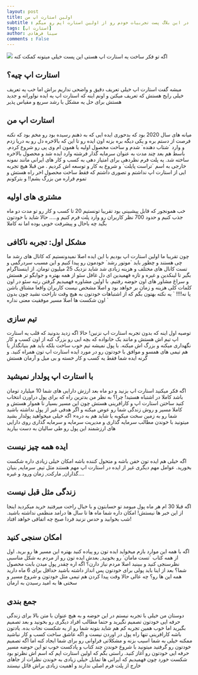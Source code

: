 ```yaml
---
layout: post
title: اولین استارت اپ من
subtitle : در این بلاگ پست تجربیات خودم رو از اولین استارت اپم رو میگم
tags: [استارت اپ]
author: سینا فرهادی
comments : False
---
```

<img src="https://miro.medium.com/max/2000/1*2suY6W__iqkF_H3Fk73cGw@2x.png" />
اگه تو فکر ساخت یه استارت اپ هستی این پست خیلی میتونه کمکت کنه
<br>

<h2>استارت اپ چیه؟</h2>
میشه گفت استارت اپ خیلی تعریف دقیق و واضحی نداریم براش اما خب یه تعریف خیلی رایج هستش که تعریف میکنن و اونم اینه که 
استارت اپ یه ایده نواورانه و جدید هستش برای حل یه مشکل با رشد سریع و مقیاس پذیر

<br />
<h2>استارت اپ من</h2>
میانه های سال 2020 بود که بدحوری ایده ایی که به ذهنم رسیده بود رو مخم بود که نکنه فرصت از دستم بره و یکی دیگه بره بزنه اون ایده رو
تا این که بالاخره دل رو به دریا زدم و وارد `شتاب دهنده` شدم و ساخت محصول اولیه یا همون ام وی پی رو شروع کردم.
باسط هم بعد چند مدت به عنوان سرمایه گذار فرشته وارد ایده شد و محصول بالاخره ساخته شد.
یه پلت فرم نظردهی برای امتیاز دهی به کسب و کار های ایرانی مانند نمونه خارجی به اسم `تراست پایلت` و شروع به کار و توسعه اش کردیم
.
من قبلا هیچ تجربه ایی از استارت اپ نداشتم و تصوری داشتم که فقط ساخت محصول اخر راه هستش و تموم قراره من بزرگ بشم!! و بترکونم


<br />
<h2>مشتری های اولیه</h2>
خب همونجور که قابل پیشبینی بود تقریبا تونستیم 20 تا کسب و کار رو تو مدت دو ماه جذب کنیم و حدود 700 نظر کاربران رو 
وارد پلت فرم کنیم و.....
حالا شاید با خودتون بگید چه باحال و پیشرفت خوبی بوده اما نه کاملا

<br />
<h2>مشکل اول: تجربه ناکافی</h2>
چون تقریبا ما اولین استارت اپ بودیم با این ایده اصلا نمیدونستیم که کانال های رشد ما چی هستند و چطور باید `موتور رشد` خودمون رو پیدا کنیم
و این مسبب سردرگمی و تست کانال های مختلف و هزینه زیادی شد شاید نزدیک 25 میلیون تومان.
از اینستاگرام بگیر تا لینکدین و غیره
و تازه فهمیدین ای دل غافل سئو از همه بهتره و جوابگو تر هستش و سراغ مشاور های اون حوضه رفتیم.
با اولین مشاوره فهمیدیم گرفتن رتبه سئو در اون کلمات کلی هزینه و زمان بر خواهد بود و اصلا مشخص نیست کاربران واقعا مشتاق باشن یا نه!!!!
` یه نکته بهتون بگم که از اشتباهات خودتون به هیچ وقت ناراحت نشید چون بدون اون شکست ها اصلا مسیر موفقیت معنی نداره `

<br />
<h2>تیم سازی</h2>
توصیه اول اینه که بدون تجربه استارت اپ نزنین! حالا اگه زدید بدونید که قلب یه استارت اپ تیم اش هستش و مانند یک خانواده
که بچه ایی رو بزرگ کنه از اون کسب و کار نگهداری میکنه و بزرگ اش میکنه.
با پول نمیشه تیم خوب ساخت بلکه باید هم بنیانگذار یا هم تیمی های همسو و موافق با خودتون رو در مورد ایده استارت اپ تون همراه کنید.
و گرنه ایده شما فقط یه کسب و کار خسته و بی میل و آرمان هستش

<br />
<h2>با استارت اپ پولدار نمیشید</h2>
اگه فکر میکنید استارت اپ بزنید و دو ماه بعد ارزش دارایی های شما 10 میلیارد تومان باشد کاملا در اشتباه هستید!
چرا؟
به نظر من بدترین راه که برای پول دراورن انتخاب کنید ساختن استارت اپ و کارافرینی هستش چون این مسیر بسیار نا هموار هستش
و کاملا مسیر و روش زندگی شما رو عوض میکنه و اگر هدفی غیر از پول نداشته باشید شما رو به زمین سخت میکوبه یا شاید هم به دره×
اگه خیلی میخواهید پولدار بشید میتونید با خوندن مطالب سرمایه گذاری و مدیریت سرمایه و سرمایه گذاری روی دارایی های ارزشمند این پول رو طی سالیان
به دست بیارید

<br />
<h2>ایده همه چیز نیست</h2>
اگه خیلی هم ایده تون خفن باشه و متحول کننده باشه امکان خیلی زیادی داره شکست بخورید.
عوامل مهم دیگری غیر از ایده در استارت اپ مهم هستند مثل تیم, سرمایه, بنیان گذاران, مارکت, زمان ورود و غیره....

<br />
<h2>زندگی مثل قبل نیست</h2>
اگه قبلا 30 ام هر ماه پول میومد تو حسابتون و با خبال راحت میرفتید خرید میکردید اینجا از این خبر ها نیستش! امکان داره شما
ماه ها تا سال ها درامد منظمی نداشته باشید.
شب بخوابید و حدس نزنید فردا صبح چه اتفاقی خواهد افتاد!

<br />
<h2>امکان سنجی کنید</h2>
اگه با همه این موارد بازم میخواید ایده تون رو پیاده کنید بهتره این مسیر ها رو برید.
اول از همه کتاب `تست مامان` رو بخونید, بعدش ایده تون رو از مردم به شکل مناسبی نظرسنجی کنید و ببینید اصلا مردم نیاز دارن؟ اگه اره چقدر پول میدن
بابت محصول شما؟
بعد از اینا باید پولی برای خودتون پس انداز داشته باشید حداقل برای 6 ماه
دارید همه این ها رو؟
چه عالی حالا وقت پیدا کردن هم تیمی مثل خودتون و شروع مسیر و سختی ها به امید رسیدن به ارمان

<br />
<h2>جمع بندی</h2>
دوستان من خیلی با تجربه نیستم در این حوضه و به هیچ عنوان با متن بالا برای زندگی حرفه ایی خودتون تصمیم نگیرید و حتما
مطالب افراد دیگری رو بخونید و بعد تصمیم بگیرید اما خوب همین تجربه کم هم شاید بتونه شما رو از یه شکست نجات بده.
یادتون باشه کارافرینی تنها راه پول در اوردن نیست و اگه عاشق ساخت کسب و کار نباشید ممکنه خیلی به شما اسیب بزنه و مشکلاتی فراوانی رو برای
شما ایجاد کنه اما اگه تصمیم خودتون رو گرفتید میتونید با شروع خوندن چند کتاب و پادکست خوب تو این حوضه 
مسیر حرفه ایی خودتون رو آغاز کنید. 
راستی بگم که اولین استارت اپم که اسم اش نظرتو بود شکست خورد چون فهمیدیم که ایرانی ها تمایل خیلی زیادی
به خوندن نظرات از جاهای خارج از پلت فرم اصلی ندارند و اهمیت زیادی براش قائل نیستند
